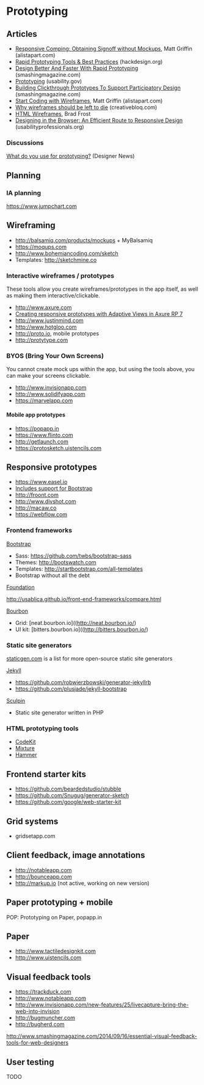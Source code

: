 # Prototyping

## Articles

* [Responsive Comping: Obtaining Signoff without Mockups](http://alistapart.com/article/responsive-comping-obtaining-signoff-with-mockups), Matt Griffin (alistapart.com)
* [Rapid Prototyping Tools & Best Practices](http://hackdesign.org/lessons/10) (hackdesign.org)
* [Design Better And Faster With Rapid Prototyping](http://www.smashingmagazine.com/2010/06/16/design-better-faster-with-rapid-prototyping/) (smashingmagazine.com)
* [Prototyping](http://www.usability.gov/how-to-and-tools/methods/prototyping.html) (usability.gov)
* [Building Clickthrough Prototypes To Support Participatory Design](http://uxdesign.smashingmagazine.com/2014/03/06/building-clickthrough-prototypes-to-support-participatory-design/) (smashingmagazine.com)
* [Start Coding with Wireframes](http://alistapart.com/column/start-coding-with-wireframes), Matt Griffin (alistapart.com)
* [Why wireframes should be left to die](http://www.creativebloq.com/netmag/why-wireframes-should-be-left-die-31411165/) (creativebloq.com)
* [HTML Wireframes](http://bradfrostweb.com/blog/post/html-wireframes/), Brad Frost
* [Designing in the Browser: An Efficient Route to Responsive Design](http://www.usabilityprofessionals.org/uxmagazine/designing-in-the-browser/) (usabilityprofessionals.org)


### Discussions

[What do you use for prototyping?](https://news.layervault.com/stories/23818-ask-dn-what-do-you-use-for-prototyping) (Designer News)

## Planning

### IA planning

https://www.jumpchart.com

## Wireframing

* http://balsamiq.com/products/mockups + MyBalsamiq
* https://moqups.com
* http://www.bohemiancoding.com/sketch
 * Templates: http://sketchmine.co


### Interactive wireframes / prototypes

These tools allow you create wireframes/prototypes in the app itself, as well as making them interactive/clickable.

* http://www.axure.com
 * [Creating responsive prototypes with Adaptive Views in Axure RP 7](http://uxdesign.smashingmagazine.com/2014/02/26/creating-responsive-prototypes-adaptive-views-axure-rp-7/)
* http://www.justinmind.com
* http://www.hotgloo.com
* http://proto.io, mobile prototypes
* http://protytype.com


### BYOS (Bring Your Own Screens)

You cannot create mock ups within the app, but using the tools above, you can make your screens clickable.

* http://www.invisionapp.com
* http://www.solidifyapp.com
* https://marvelapp.com

#### Mobile app prototypes

* https://popapp.in
* https://www.flinto.com
* http://getlaunch.com
* https://protosketch.uistencils.com


## Responsive prototypes

* https://www.easel.io
 * [Includes support for Bootstrap](http://help.easel.io/guide/using-bootstrap)
* http://froont.com
* http://www.divshot.com
* http://macaw.co
* https://webflow.com

### Frontend frameworks

[Bootstrap](http://getbootstrap.com/)

* Sass: https://github.com/twbs/bootstrap-sass
* Themes: http://bootswatch.com
* Templates: http://startbootstrap.com/all-templates
* Bootstrap without all the debt

[Foundation](http://foundation.zurb.com/)

http://usablica.github.io/front-end-frameworks/compare.html

[Bourbon](http://bourbon.io/)

* Grid: [neat.bourbon.io]((http://neat.bourbon.io/)
* UI kit: [bitters.bourbon.io]((http://bitters.bourbon.io/)

### Static site generators

[staticgen.com](https://www.staticgen.com/) is a list for more open-source static site generators

[Jekyll](http://jekyllrb.com/)

* https://github.com/robwierzbowski/generator-jekyllrb   
* https://github.com/plusjade/jekyll-bootstrap

[Sculpin](https://sculpin.io)

* Static site generator written in PHP


### HTML prototyping tools

* [CodeKit](https://incident57.com/codekit/)
* [Mixture](http://mixture.io/)
* [Hammer](http://hammerformac.com/)

## Frontend starter kits

* https://github.com/beardedstudio/stubble
* https://github.com/Snugug/generator-sketch
* https://github.com/google/web-starter-kit

## Grid systems

* gridsetapp.com

## Client feedback, image annotations

* http://notableapp.com
* http://bounceapp.com
* http://markup.io (not active, working on new version)


## Paper prototyping + mobile

POP: Prototyping on Paper, popapp.in

## Paper

* http://www.tactiledesignkit.com
* http://www.uistencils.com


## Visual feedback tools

* https://trackduck.com
* http://www.notableapp.com
* http://www.invisionapp.com/new-features/25/livecapture-bring-the-web-into-invision
* http://bugmuncher.com
* http://bugherd.com

http://www.smashingmagazine.com/2014/09/16/essential-visual-feedback-tools-for-web-designers

## User testing

TODO
